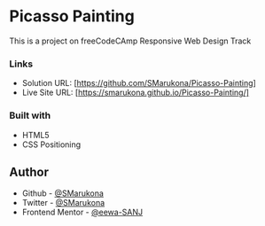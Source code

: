 # Picasso Painting

This is a project on freeCodeCAmp Responsive Web Design Track

### Links

- Solution URL: [https://github.com/SMarukona/Picasso-Painting]
- Live Site URL: [https://smarukona.github.io/Picasso-Painting/]

### Built with

- HTML5
- CSS Positioning

## Author
- Github - [@SMarukona](https://github.com/SMarukona)
- Twitter - [@SMarukona](https://twitter.com/SMarukona)
- Frontend Mentor - [@eewa-SANJ](https://www.frontendmentor.io/profile/eewa-SANJ)